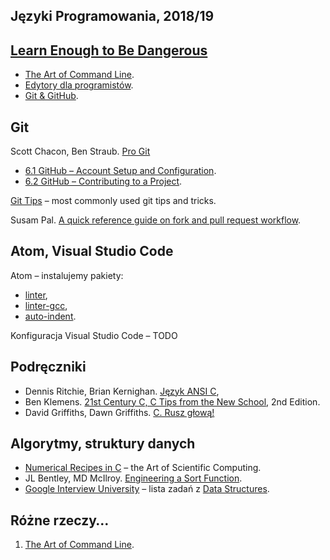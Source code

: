 ## Języki Programowania, 2018/19


## [Learn Enough to Be Dangerous](http://www.learnenough.com)

* [The Art of Command Line](https://www.learnenough.com/command-line-tutorial).
* [Edytory dla programistów](https://www.learnenough.com/text-editor-tutorial).
* [Git & GitHub](https://www.learnenough.com/git-tutorial).


## Git

Scott Chacon, Ben Straub. [Pro Git](https://git-scm.com/book/en/v2)
- [6.1 GitHub – Account Setup and Configuration](https://git-scm.com/book/en/v2/GitHub-Account-Setup-and-Configuration).
- [6.2 GitHub – Contributing to a Project](https://git-scm.com/book/en/v2/GitHub-Contributing-to-a-Project).

[Git Tips](https://github.com/git-tips/tips) – most commonly used git tips and tricks.

Susam Pal.
[A quick reference guide on fork and pull request workflow](https://github.com/susam/gitpr).

## Atom, Visual Studio Code

Atom – instalujemy pakiety:

* [linter](https://github.com/atom-community/linter),
* [linter-gcc](https://atom.io/packages/linter-gcc),
* [auto-indent](https://atom.io/packages/auto-indent).

Konfiguracja Visual Studio Code – TODO

## Podręczniki

* Dennis Ritchie, Brian Kernighan.
  [Język ANSI C](https://pl.wikipedia.org/wiki/J%C4%99zyk_ANSI_C),
* Ben Klemens.
  [21st Century C, C Tips from the New School](http://shop.oreilly.com/product/0636920033677.do), 2nd Edition.
* David Griffiths, Dawn Griffiths.
  [C. Rusz głową!](https://helion.pl/ksiazki/c-rusz-glowa-david-griffiths-dawn-griffiths,cruszg.htm#format/e)  
  

## Algorytmy, struktury danych

* [Numerical Recipes in C](http://www2.units.it/ipl/students_area/imm2/files/Numerical_Recipes.pdf) –
  the Art of Scientific Computing.
* JL Bentley, MD McIlroy.
  [Engineering a Sort Function](http://cs.fit.edu/~pkc/classes/writing/samples/bentley93engineering.pdf).
* [Google Interview University](https://github.com/jwasham/google-interview-university) – lista zadań
  z [Data Structures](https://github.com/jwasham/google-interview-university#data-structures).


## Różne rzeczy…

1. [The Art of Command Line](https://github.com/jlevy/the-art-of-command-line).
